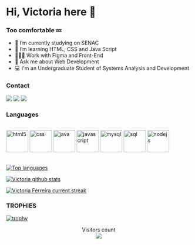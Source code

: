 # Hi, Victoria here 🧊
### Too comfortable 💤



- 🔭 I’m currently studying on SENAC
- 🌱 I’m learning HTML, CSS and Java Script
- 🧑🏿‍💻 Work with Figma and Front-End
- :calling: Ask me about Web Development
- :computer: I'm an Undergraduate Student of Systems Analysis and Development

<h3>Contact</h3>

<div> 
  <a href="https://www.linkedin.com/in/victoria-ferreira-521659328/" target="_blank"><img src="https://img.shields.io/badge/-LinkedIn-%230077B5?style=for-the-badge&logo=linkedin&logoColor=white" target="_blank"></a>
    <a href = "mailto:victoria.senac.13@gmail.com"><img src="https://img.shields.io/badge/-Gmail-%23333?style=for-the-badge&logo=gmail&logoColor=white" target="_blank"></a>
    <a href="https://instagram.com/_https.victoriah" target="_blank"><img src="https://img.shields.io/badge/-Instagram-%23E4405F?style=for-the-badge&logo=instagram&logoColor=white" target="_blank"></a>
</div>


<h3>Languages</h3>


<div style="display": inline_block><br/>
    <img alig="center" alt="html5"  src="https://cdn.jsdelivr.net/gh/devicons/devicon@latest/icons/html5/html5-original.svg" height=60px/>
    <img alig="center" alt="css" src="https://cdn.jsdelivr.net/gh/devicons/devicon@latest/icons/css3/css3-original.svg" height=60px />
    <img alig="center" alt="java" src="https://cdn.jsdelivr.net/gh/devicons/devicon@latest/icons/java/java-original-wordmark.svg" height=60px />
    <img  alig="center" alt="javascript" src="https://cdn.jsdelivr.net/gh/devicons/devicon@latest/icons/javascript/javascript-original.svg" height=60px />
    <img  alig="center" alt="mysql" src="https://cdn.jsdelivr.net/gh/devicons/devicon@latest/icons/mysql/mysql-original-wordmark.svg"  height=60px/>
    <img alig="center" alt="sql" src="https://cdn.jsdelivr.net/gh/devicons/devicon@latest/icons/postgresql/postgresql-original-wordmark.svg"  height=60px/>
    <img alig="center" alt="nodejs" src="https://cdn.jsdelivr.net/gh/devicons/devicon@latest/icons/nodejs/nodejs-original-wordmark.svg"  height=60px/>        
  
</div>
<br>

 [![Top languages](https://github-readme-mwendwa.vercel.app/api/top-langs/?username=victoriafe-sa&layout=compact&count_private=true&theme=blue-green&title_color=00b3ff)](#)
 
 [![Victoria github stats](https://bad-apple-github-readme.vercel.app/api?username=victoriafe-sa&show_icons=true&count_private=true&line_height=20&icon_color=00b3ff&theme=blue-green&title_color=00b3ff)](#)
 
[![Victoria Ferreira current streak](https://streak-stats.demolab.com/?user=victoriafe-sa&count_private=true&theme=blue-green&title_color=00b3ff)](#)


 ### TROPHIES
 

[![trophy](https://github-profile-trophy.vercel.app/?username=victoriafe-sa&theme=onedark)](https://github.com/ryo-ma/github-profile-trophy)

 <p align="center"> 
  Visitors count<br>
  <img src="https://profile-counter.glitch.me/victoriafe-sa/count.svg" />
 </p>
